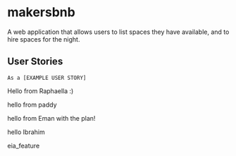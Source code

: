 # makersbnb
A web application that allows users to list spaces they have available, and to hire spaces for the night.

## User Stories

```
As a [EXAMPLE USER STORY]

```

Hello from Raphaella :) 

hello from paddy

hello from Eman with the plan!

hello Ibrahim

eia_feature